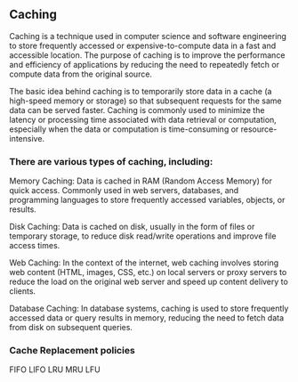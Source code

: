 ## Caching
Caching is a technique used in computer science and software engineering to store frequently accessed or expensive-to-compute data in a fast and accessible location. The purpose of caching is to improve the performance and efficiency of applications by reducing the need to repeatedly fetch or compute data from the original source.

The basic idea behind caching is to temporarily store data in a cache (a high-speed memory or storage) so that subsequent requests for the same data can be served faster. Caching is commonly used to minimize the latency or processing time associated with data retrieval or computation, especially when the data or computation is time-consuming or resource-intensive.

### There are various types of caching, including:

Memory Caching: Data is cached in RAM (Random Access Memory) for quick access. Commonly used in web servers, databases, and programming languages to store frequently accessed variables, objects, or results.

Disk Caching: Data is cached on disk, usually in the form of files or temporary storage, to reduce disk read/write operations and improve file access times.

Web Caching: In the context of the internet, web caching involves storing web content (HTML, images, CSS, etc.) on local servers or proxy servers to reduce the load on the original web server and speed up content delivery to clients.

Database Caching: In database systems, caching is used to store frequently accessed data or query results in memory, reducing the need to fetch data from disk on subsequent queries.

### Cache Replacement policies
FIFO
LIFO
LRU
MRU
LFU
